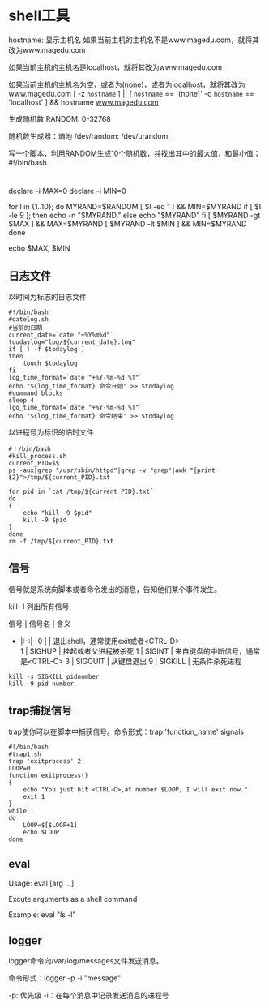 # shell工具

hostname: 显示主机名
如果当前主机的主机名不是www.magedu.com，就将其改为www.magedu.com

如果当前主机的主机名是localhost，就将其改为www.magedu.com

如果当前主机的主机名为空，或者为(none)，或者为localhost，就将其改为www.magedu.com
[ -z `hostname` ] || [ `hostname` == '(none)' -o `hostname` == 'localhost' ] && hostname www.magedu.com


生成随机数
RANDOM: 0-32768

随机数生成器：熵池
/dev/random:
/dev/urandom:

写一个脚本，利用RANDOM生成10个随机数，并找出其中的最大值，和最小值；
#!/bin/bash
#
declare -i MAX=0
declare -i MIN=0

for I in {1..10}; do
  MYRAND=$RANDOM
  [ $I -eq 1 ] && MIN=$MYRAND
  if [ $I -le 9 ]; then
    echo -n "$MYRAND,"
  else
    echo "$MYRAND"
  fi
  [ $MYRAND -gt $MAX ] && MAX=$MYRAND
  [ $MYRAND -lt $MIN ] && MIN=$MYRAND
done

echo $MAX, $MIN

## 日志文件

以时间为标志的日志文件

```shell
#!/bin/bash
#datelog.sh
#当前的日期
current_date=`date "+%Y%m%d"`
toudaylog="log/${current_date}.log"
if [ ! -f $todaylog ]
then
    touch $todaylog
fi
log_time_format=`date "+%Y-%m-%d %T"`
echo "${log_time_format} 命令开始" >> $todaylog
#command blocks
sleep 4
lgo_time_format=`date "+%Y-%m-%d %T"`
echo "${log_time_format} 命令结束" >> $todaylog
```

以进程号为标识的临时文件

```shell
#！/bin/bash
#kill_process.sh
current_PID=$$
ps -aux|grep "/usr/sbin/httpd"|grep -v "grep"|awk "{print $2}">/tmp/${current_PID}.txt

for pid in `cat /tmp/${current_PID}.txt`
do
{
    echo "kill -9 $pid"
    kill -9 $pid
}
done
rm -f /tmp/${current_PID}.txt
```

## 信号

信号就是系统向脚本或者命令发出的消息，告知他们某个事件发生。

kill -l 列出所有信号

信号 | 信号名 | 含义
- |:-:|-
0 |         | 退出shell，通常使用exit或者\<CTRL-D\>  
1 | SIGHUP  | 挂起或者父进程被杀死
1 | SIGINT  | 来自键盘的中断信号，通常是\<CTRL-C\>
3 | SIGQUIT | 从键盘退出
9 | SIGKILL | 无条件杀死进程

```shell
kill -s SIGKILL pidnumber
kill -9 pid number
```

## trap捕捉信号

trap使你可以在脚本中捕获信号。命令形式：trap 'function_name' signals

```shell
#!/bin/bash
#trap1.sh
trap 'exitprocess' 2
LOOP=0
function exitprocess()
{
    echo "You just hit <CTRL-C>,at number $LOOP, I will exit now."
    exit 1
}
while :
do 
    LOOP=$[$LOOP+1]
    echo $LOOP
done
```

## eval

Usage: eval [arg ...]

Excute arguments as a shell command

Example: eval "ls -l"

## logger

logger命令向/var/log/messages文件发送消息。

命令形式：logger -p -i "message"

-p: 优先级
-i：在每个消息中记录发送消息的进程号
